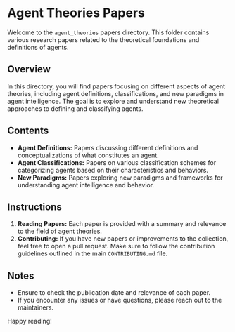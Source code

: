 # Agent Theories Papers

Welcome to the `agent_theories` papers directory. This folder contains various research papers related to the theoretical foundations and definitions of agents.

## Overview

In this directory, you will find papers focusing on different aspects of agent theories, including agent definitions, classifications, and new paradigms in agent intelligence. The goal is to explore and understand new theoretical approaches to defining and classifying agents.

## Contents

- **Agent Definitions:** Papers discussing different definitions and conceptualizations of what constitutes an agent.
- **Agent Classifications:** Papers on various classification schemes for categorizing agents based on their characteristics and behaviors.
- **New Paradigms:** Papers exploring new paradigms and frameworks for understanding agent intelligence and behavior.

## Instructions

1. **Reading Papers:** Each paper is provided with a summary and relevance to the field of agent theories.
2. **Contributing:** If you have new papers or improvements to the collection, feel free to open a pull request. Make sure to follow the contribution guidelines outlined in the main `CONTRIBUTING.md` file.

## Notes

- Ensure to check the publication date and relevance of each paper.
- If you encounter any issues or have questions, please reach out to the maintainers.

Happy reading!

